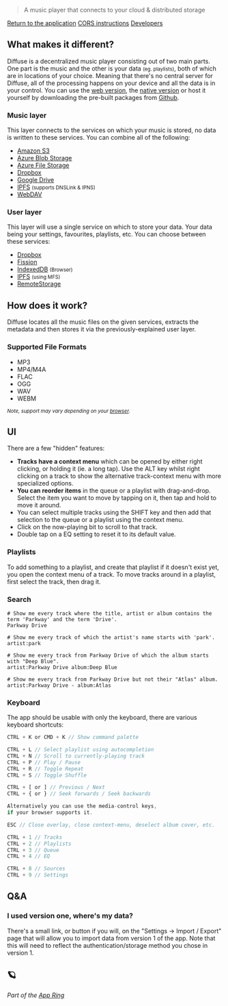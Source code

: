 > A music player that connects to your cloud &amp; distributed storage

[Return to the application](../)
[CORS instructions](cors/)
[Developers](dev/)



## What makes it different?

Diffuse is a decentralized music player consisting out of two main parts. One part is the music and the other is your data <small>(eg. playlists)</small>, both of which are in locations of your choice. Meaning that there's no central server for Diffuse, all of the processing happens on your device and all the data is in your control. You can use the [web version](https://diffuse.sh), the [native version](https://github.com/icidasset/diffuse/releases) or host it yourself by downloading the pre-built packages from [Github](https://github.com/icidasset/diffuse).


### Music layer

This layer connects to the services on which your music is stored, no data is written to these services. You can combine all of the following:

- [Amazon S3](https://aws.amazon.com/s3/)
- [Azure Blob Storage](https://azure.microsoft.com/en-us/services/storage/blobs/)
- [Azure File Storage](https://azure.microsoft.com/en-us/services/storage/files/)
- [Dropbox](https://dropbox.com/)
- [Google Drive](https://drive.google.com/)
- [IPFS](https://ipfs.io/) <small>(supports DNSLink & IPNS)</small>
- [WebDAV](https://en.wikipedia.org/wiki/WebDAV)


### User layer

This layer will use a single service on which to store your data. Your data being your settings, favourites, playlists, etc. You can choose between these services:

- [Dropbox](https://www.dropbox.com/)
- [Fission](https://fission.codes/)
- [IndexedDB](https://developer.mozilla.org/en-US/docs/Web/API/IndexedDB_API) <small>(Browser)</small>
- [IPFS](https://ipfs.io/) <small>(using MFS)</small>
- [RemoteStorage](https://remotestorage.io/)



<div id="How" />

## How does it work?

Diffuse locates all the music files on the given services, extracts the metadata and then stores it via the previously-explained user layer.


### Supported File Formats

- MP3
- MP4/M4A
- FLAC
- OGG
- WAV
- WEBM

<small><em>Note, support may vary depending on your <a href="https://developer.mozilla.org/en-US/docs/Web/Media/Formats/Containers#Index_of_media_container_formats_file_types">browser</a>.</em></small>



<div id="UI" />

## UI

There are a few "hidden" features:

- **Tracks have a context menu** which can be opened by either right clicking,
  or holding it (ie. a long tap). Use the ALT key whilst right clicking
  on a track to show the alternative track-context menu with more specialized options.
- **You can reorder items** in the queue or a playlist with drag-and-drop.
  Select the item you want to move by tapping on it, then tap and hold to move it around.
- You can select multiple tracks using the SHIFT key and then add that selection
  to the queue or a playlist using the context menu.
- Click on the now-playing bit to scroll to that track.
- Double tap on a EQ setting to reset it to its default value.

### Playlists

To add something to a playlist, and create that playlist if it doesn't exist yet, you open the context menu of a track. To move tracks around in a playlist, first select the track, then drag it.

### Search

```shell
# Show me every track where the title, artist or album contains the term 'Parkway' and the term 'Drive'.
Parkway Drive

# Show me every track of which the artist's name starts with 'park'.
artist:park

# Show me every track from Parkway Drive of which the album starts with "Deep Blue".
artist:Parkway Drive album:Deep Blue

# Show me every track from Parkway Drive but not their "Atlas" album.
artist:Parkway Drive - album:Atlas
```

### Keyboard

The app should be usable with only the keyboard, there are various keyboard shortcuts:

```js
CTRL + K or CMD + K // Show command palette

CTRL + L // Select playlist using autocompletion
CTRL + N // Scroll to currently-playing track
CTRL + P // Play / Pause
CTRL + R // Toggle Repeat
CTRL + S // Toggle Shuffle

CTRL + [ or ] // Previous / Next
CTRL + { or } // Seek forwards / Seek backwards

Alternatively you can use the media-control keys,
if your browser supports it.

ESC // Close overlay, close context-menu, deselect album cover, etc.

CTRL + 1 // Tracks
CTRL + 2 // Playlists
CTRL + 3 // Queue
CTRL + 4 // EQ

CTRL + 8 // Sources
CTRL + 9 // Settings
```



<div id="QA" />

## Q&A

### I used version one, where's my data?

There's a small link, or button if you will, on the "Settings → Import / Export"
page that will allow you to import data from version 1 of the app. Note that this
will need to reflect the authentication/storage method you chose in version 1.



<div id="Misc" />

## 🪐

_Part of the <a href="https://ring.0data.app/#random" target="_blank">App Ring</a>_
